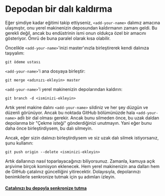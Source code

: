 # Depodan bir dalı kaldırma

Eğer şimdiye kadar eğitimi takip ettiyseniz, `<add-your-name>` dalımız amacına ulaşmıştır, onu yerel makinenizin deposundan kaldırmanın zamanı geldi. Bu gerekli değil, ancak bu endüstrinin ismi onun oldukça özel bir amacını gösteriyor. Ömrü de buna paralel olarak kısa olabilir.

Öncelikle `<add-your-name>`'inizi master'ınızla birleştirerek kendi dalınıza taşıyalım:
```
git ödeme ustası
```

`<add-your-name>`'i ana dosyaya birleştir:
```
git merge <adınızı-ekleyin> master
```

`<add-your-name>`'i yerel makinenizin depolarından kaldırın:
```
git branch -d <isminizi-ekleyin>
```

Artık yerel makine dalını `<add-your-name>` sildiniz ve her şey düzgün ve düzenli görünüyor.
Ancak bu noktada GitHub bölümünüzde hala `<add-your-name>` adlı bir dal olması gerekir. Ancak bunu silmeden önce, bu uzak daldan depolarıma bir "Çekme isteği" gönderdiğinizi unutmayın. Yani eğer bunu daha önce birleştirdiysem, bu dalı silmeyin.

Ancak, eğer sizin dalınızı birleştirdiysem ve siz uzak dalı silmek istiyorsanız, şunu kullanın:
```
git push origin --delete <isminizi-ekleyin>
```

Artık dallarınızı nasıl toparlayacağınızı biliyorsunuz.
Zamanla, kamuya açık arşivime birçok komisyon eklenecek. Hem yerel makinenizin ana dalları hem de GitHub çatalınız güncelliğini yitirecektir. Dolayısıyla, depolarınızı benimkilerle senkronize tutmak için şu adımları izleyin.

#### [Çatalınızı bu depoyla senkronize tutma](keeping-your-fork-synced-with-this-repository.md)